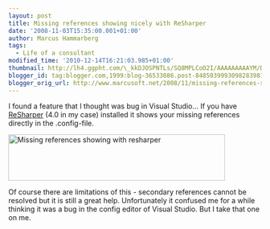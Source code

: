 ```yaml
---
layout: post
title: Missing references showing nicely with ReSharper
date: '2008-11-03T15:35:00.001+01:00'
author: Marcus Hammarberg
tags:
  - Life of a consultant
modified_time: '2010-12-14T16:21:03.985+01:00'
thumbnail: http://lh4.ggpht.com/\_kkDJOSPNTLs/SQ8MPLCoO2I/AAAAAAAAAYM/DDAEMUZHpoY/s72-c/config_thumb%5B7%5D.jpg?imgmax=800
blogger_id: tag:blogger.com,1999:blog-36533086.post-8485039993098283981
blogger_orig_url: http://www.marcusoft.net/2008/11/missing-references-showing-nicely-with.html
---
```



I found a feature that I thought was bug in Visual Studio... If you have
<a href="http://www.jetbrains.com/resharper/"
target="_blank">ReSharper</a> (4.0 in my case) installed it shows your
missing references directly in the .config-file.

[<img
src="http://lh4.ggpht.com/_kkDJOSPNTLs/SQ8MPLCoO2I/AAAAAAAAAYM/DDAEMUZHpoY/config_thumb%5B7%5D.jpg?imgmax=800"
style="border-right: 0px; border-top: 0px; border-left: 0px; border-bottom: 0px"
data-border="0" width="431" height="92"
alt="Missing references showing with resharper" />](http://lh3.ggpht.com/_kkDJOSPNTLs/SQ8MOh9127I/AAAAAAAAAYI/-SxwFY8XlyE/s1600-h/config%5B9%5D.jpg)

Of course there are limitations of this - secondary references cannot be
resolved but it is still a great help. Unfortunately it confused me for
a while thinking it was a bug in the config editor of Visual Studio. But
I take that one on me.
